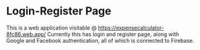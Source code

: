 # Login-Register Page
This is a web application visitable @ https://expensecalculator-8fc86.web.app/
Currently this has login and register page, along with Google and Facebook authentication, all of which is connected to Firebase.

